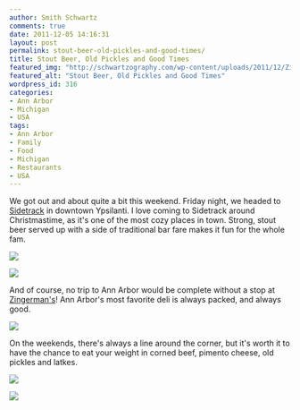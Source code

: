 ```yaml
---
author: Smith Schwartz
comments: true
date: 2011-12-05 14:16:31
layout: post
permalink: stout-beer-old-pickles-and-good-times/
title: Stout Beer, Old Pickles and Good Times
featured_img: "http://schwartzography.com/wp-content/uploads/2011/12/Zingermans.jpg"
featured_alt: "Stout Beer, Old Pickles and Good Times"
wordpress_id: 316
categories:
- Ann Arbor
- Michigan
- USA
tags:
- Ann Arbor
- Family
- Food
- Michigan
- Restaurants
- USA
---
```


We got out and about quite a bit this weekend. Friday night, we headed to [Sidetrack](http://www.sidetrackbarandgrill.com/) in downtown Ypsilanti. I love coming to Sidetrack around Christmastime, as it's one of the most cozy places in town. Strong, stout beer served up with a side of traditional bar fare makes it fun for the whole fam.

![](http://schwartzography.com/wp-content/uploads/2011/12/IMG_4983.jpg)

![](http://schwartzography.com/wp-content/uploads/2011/12/IMG_4984.jpg)

And of course, no trip to Ann Arbor would be complete without a stop at [Zingerman's](http://www.zingermans.com/)! Ann Arbor's most favorite deli is always packed, and always good. 

![](http://schwartzography.com/wp-content/uploads/2011/12/IMG_4996.jpg)

On the weekends, there's always a line around the corner, but it's worth it to have the chance to eat your weight in corned beef, pimento cheese, old pickles and latkes.

![](http://schwartzography.com/wp-content/uploads/2011/12/IMG_4989.jpg)

![](http://schwartzography.com/wp-content/uploads/2011/12/IMG_4987.jpg)


 
